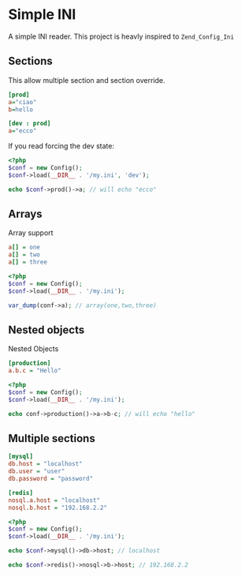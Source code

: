 # Simple INI

A simple INI reader. This project is heavly inspired to
`Zend_Config_Ini`


## Sections

This allow multiple section and section override.

```ini
[prod]
a="ciao"
b=hello

[dev : prod]
a="ecco"
```

If you read forcing the dev state:

```php
<?php
$conf = new Config();
$conf->load(__DIR__ . '/my.ini', 'dev');

echo $conf->prod()->a; // will echo "ecco"
```

## Arrays

Array support

```ini
a[] = one
a[] = two
a[] = three
```

```php
<?php
$conf = new Config();
$conf->load(__DIR__ . '/my.ini');

var_dump(conf->a); // array(one,two,three)
```

## Nested objects

Nested Objects

```ini
[production]
a.b.c = "Hello"
```

```php
<?php
$conf = new Config();
$conf->load(__DIR__ . '/my.ini');

echo conf->production()->a->b-c; // will echo "hello"
```

## Multiple sections

```ini
[mysql]
db.host = "localhost"
db.user = "user"
db.password = "password"

[redis]
nosql.a.host = "localhost"
nosql.b.host = "192.168.2.2"
```

```php
<?php
$conf = new Config();
$conf->load(__DIR__ . '/my.ini');

echo $conf->mysql()->db->host; // localhost

echo $conf->redis()->nosql->b->host; // 192.168.2.2
```

